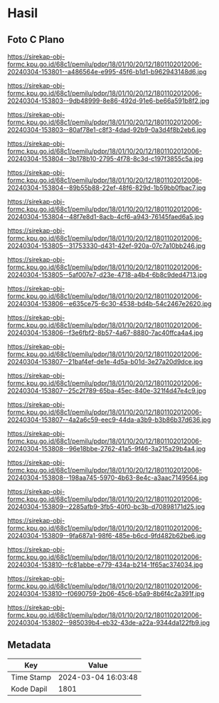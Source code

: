 # Hasil

## Foto C Plano

https://sirekap-obj-formc.kpu.go.id/68c1/pemilu/pdpr/18/01/10/20/12/1801102012006-20240304-153801--a486564e-e995-45f6-b1d1-b962943148d6.jpg

https://sirekap-obj-formc.kpu.go.id/68c1/pemilu/pdpr/18/01/10/20/12/1801102012006-20240304-153803--9db48999-8e86-492d-91e6-be66a591b8f2.jpg

https://sirekap-obj-formc.kpu.go.id/68c1/pemilu/pdpr/18/01/10/20/12/1801102012006-20240304-153803--80af78e1-c8f3-4dad-92b9-0a3d4f8b2eb6.jpg

https://sirekap-obj-formc.kpu.go.id/68c1/pemilu/pdpr/18/01/10/20/12/1801102012006-20240304-153804--3b178b10-2795-4f78-8c3d-c197f3855c5a.jpg

https://sirekap-obj-formc.kpu.go.id/68c1/pemilu/pdpr/18/01/10/20/12/1801102012006-20240304-153804--89b55b88-22ef-48f6-829d-1b59bb0fbac7.jpg

https://sirekap-obj-formc.kpu.go.id/68c1/pemilu/pdpr/18/01/10/20/12/1801102012006-20240304-153804--48f7e8d1-8acb-4cf6-a943-76145faed6a5.jpg

https://sirekap-obj-formc.kpu.go.id/68c1/pemilu/pdpr/18/01/10/20/12/1801102012006-20240304-153805--31753330-d431-42ef-920a-07c7a10bb246.jpg

https://sirekap-obj-formc.kpu.go.id/68c1/pemilu/pdpr/18/01/10/20/12/1801102012006-20240304-153805--5af007e7-d23e-4718-a4b4-6b8c9ded4713.jpg

https://sirekap-obj-formc.kpu.go.id/68c1/pemilu/pdpr/18/01/10/20/12/1801102012006-20240304-153806--e635ce75-6c30-4538-bd4b-54c2467e2620.jpg

https://sirekap-obj-formc.kpu.go.id/68c1/pemilu/pdpr/18/01/10/20/12/1801102012006-20240304-153806--f3e6fbf2-8b57-4a67-8880-7ac40ffca4a4.jpg

https://sirekap-obj-formc.kpu.go.id/68c1/pemilu/pdpr/18/01/10/20/12/1801102012006-20240304-153807--21baf4ef-de1e-4d5a-b01d-3e27a20d9dce.jpg

https://sirekap-obj-formc.kpu.go.id/68c1/pemilu/pdpr/18/01/10/20/12/1801102012006-20240304-153807--25c2f789-65ba-45ec-840e-321f4d47e4c9.jpg

https://sirekap-obj-formc.kpu.go.id/68c1/pemilu/pdpr/18/01/10/20/12/1801102012006-20240304-153807--4a2a6c59-eec9-44da-a3b9-b3b86b37d636.jpg

https://sirekap-obj-formc.kpu.go.id/68c1/pemilu/pdpr/18/01/10/20/12/1801102012006-20240304-153808--96e18bbe-2762-41a5-9f46-3a215a29b4a4.jpg

https://sirekap-obj-formc.kpu.go.id/68c1/pemilu/pdpr/18/01/10/20/12/1801102012006-20240304-153808--198aa745-5970-4b63-8e4c-a3aac7149564.jpg

https://sirekap-obj-formc.kpu.go.id/68c1/pemilu/pdpr/18/01/10/20/12/1801102012006-20240304-153809--2285afb9-3fb5-40f0-bc3b-d70898171d25.jpg

https://sirekap-obj-formc.kpu.go.id/68c1/pemilu/pdpr/18/01/10/20/12/1801102012006-20240304-153809--9fa687a1-98f6-485e-b6cd-9fd482b62be6.jpg

https://sirekap-obj-formc.kpu.go.id/68c1/pemilu/pdpr/18/01/10/20/12/1801102012006-20240304-153810--fc81abbe-e779-434a-b214-1f65ac374034.jpg

https://sirekap-obj-formc.kpu.go.id/68c1/pemilu/pdpr/18/01/10/20/12/1801102012006-20240304-153810--f0690759-2b06-45c6-b5a9-8b6f4c2a391f.jpg

https://sirekap-obj-formc.kpu.go.id/68c1/pemilu/pdpr/18/01/10/20/12/1801102012006-20240304-153802--985039b4-eb32-43de-a22a-9344da122fb9.jpg


## Metadata

| Key        | Value               |
| ---------- | ------------------- |
| Time Stamp | 2024-03-04 16:03:48 |
| Kode Dapil | 1801                |



